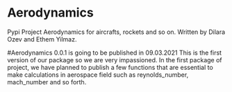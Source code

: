 # Aerodynamics
Pypi Project Aerodynamics for aircrafts, rockets and so on. 
Written by Dilara Ozev and Ethem Yilmaz.

#Aerodynamics 0.0.1 is going to be published in 09.03.2021
This is the first version of our package so we are very impassioned. In the first package of project, we have planned to publish a few functions 
that are essential to make calculations in aerospace field such as reynolds_number, mach_number and so forth.
